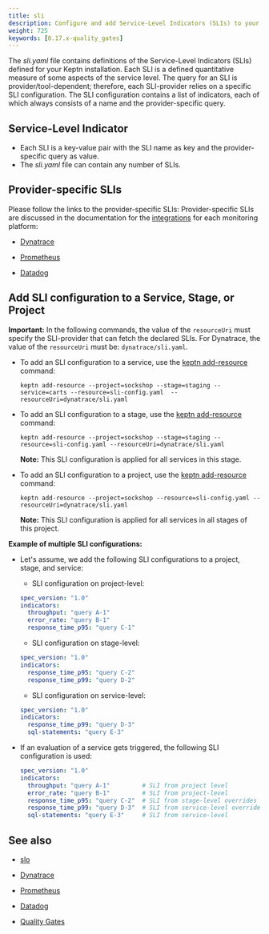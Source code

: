 ```yaml
---
title: sli
description: Configure and add Service-Level Indicators (SLIs) to your service.
weight: 725
keywords: [0.17.x-quality_gates]
---
```


The *sli.yaml* file contains definitions of the Service-Level Indicators (SLIs)
defined for your Keptn installation.
Each SLI is a defined quantitative measure of some aspects of the service level.
The query for an SLI is provider/tool-dependent;
therefore, each SLI-provider relies on a specific SLI configuration.
The SLI configuration contains a list of indicators,
each of which always consists of a name and the provider-specific query.

## Service-Level Indicator

* Each SLI is a key-value pair with the SLI name as key and the provider-specific query as value.
* The *sli.yaml* file can contain any number of SLIs.

## Provider-specific SLIs

Please follow the links to the provider-specific SLIs: 
Provider-specific SLIs are discussed in the documentation
for the [integrations](../../../../integrations)
for each monitoring platform:

* [Dynatrace](https://artifacthub.io/packages/keptn/keptn-integrations/dynatrace-service)

* [Prometheus](https://artifacthub.io/packages/keptn/keptn-integrations/prometheus-service)

* [Datadog](https://artifacthub.io/packages/keptn/keptn-integrations/datadog-service)

## Add SLI configuration to a Service, Stage, or Project

**Important:** In the following commands,
the value of the `resourceUri` must specify the SLI-provider
that can fetch the declared SLIs.
For Dynatrace, the value of the `resourceUri` must be: `dynatrace/sli.yaml`.

* To add an SLI configuration to a service,
use the [keptn add-resource](../../cli/commands/keptn_add-resource) command:

  ```console
  keptn add-resource --project=sockshop --stage=staging --service=carts --resource=sli-config.yaml  --resourceUri=dynatrace/sli.yaml
  ```

* To add an SLI configuration to a stage,
use the [keptn add-resource](../../cli/commands/keptn_add-resource) command:

  ```console
  keptn add-resource --project=sockshop --stage=staging --resource=sli-config.yaml --resourceUri=dynatrace/sli.yaml
  ```

  **Note:** This SLI configuration is applied for all services in this stage. 


* To add an SLI configuration to a project,
use the [keptn add-resource](../../cli/commands/keptn_add-resource) command:

  ```console
  keptn add-resource --project=sockshop --resource=sli-config.yaml --resourceUri=dynatrace/sli.yaml
  ```

  **Note:** This SLI configuration is applied for all services in all stages of this project.

**Example of multiple SLI configurations:**

* Let's assume, we add the following SLI configurations to a project, stage, and service: 

    * SLI configuration on project-level:

    ```yaml
    spec_version: "1.0"
    indicators:
      throughput: "query A-1"
      error_rate: "query B-1"
      response_time_p95: "query C-1"
    ```

    * SLI configuration on stage-level:

    ```yaml
    spec_version: "1.0"
    indicators:
      response_time_p95: "query C-2"
      response_time_p99: "query D-2"
    ```

    * SLI configuration on service-level: 

    ```yaml
    spec_version: "1.0"
    indicators:
      response_time_p99: "query D-3"
      sql-statements: "query E-3"
    ```

* If an evaluation of a service gets triggered, the following SLI configuration is used: 

    ```yaml
    spec_version: "1.0"
    indicators:
      throughput: "query A-1"         # SLI from project level
      error_rate: "query B-1"         # SLI from project-level
      response_time_p95: "query C-2"  # SLI from stage-level overrides SLI from project-level
      response_time_p99: "query D-3"  # SLI from service-level overrides SLI from stage-level
      sql-statements: "query E-3"     # SLI from service-level
    ```

## See also

* [slo](../slo)

* [Dynatrace](https://artifacthub.io/packages/keptn/keptn-integrations/dynatrace-service)

* [Prometheus](https://artifacthub.io/packages/keptn/keptn-integrations/prometheus-service)

* [Datadog](https://artifacthub.io/packages/keptn/keptn-integrations/datadog-service)

* [Quality Gates](../../../quality_gates)



